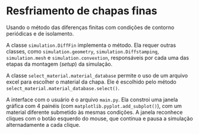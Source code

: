 # Resfriamento de chapas finas

Usando o método das diferenças finitas com condições de contorno periódicas e de isolamento.

A classe `simulation.DiffFin` implementa o método. Ela requer outras classes, como `simulation.geometry`, `simulation.Diffstamping`, `simulation.mesh` e `simulation.convextion`, responsáveis por cada uma das etapas da montagem (*setup*) da simulação.

A classe `select_material.material_database` permite o uso de um arquivo excel para escolher o material da chapa. Ele é escolhido pelo método `select_material.material_database.select()`.

A interface com o usuário é o arquivo `main.py`. Ela constroi uma janela gráfica com 4 painéis (com `matplotlib.pyplot.add_subplot()`), com um material diferente submetido às mesmas condições. A janela reconhece cliques com o botão esquerdo do mouse, que continua e pausa a simulação alternadamente a cada clique.
